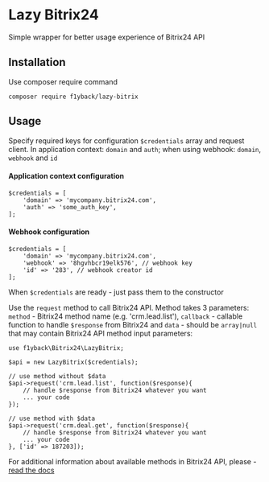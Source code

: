 # Lazy Bitrix24
Simple wrapper for better usage experience of Bitrix24 API

## Installation
Use composer require command

`composer require f1yback/lazy-bitrix`

## Usage

Specify required keys for configuration `$credentials` array and request client.
In application context: `domain` and `auth`; when using webhook: `domain`, `webhook` and `id`

#### Application context configuration
```
$credentials = [
    'domain' => 'mycompany.bitrix24.com',
    'auth' => 'some_auth_key', 
]; 
```

#### Webhook configuration
```   
$credentials = [
    'domain' => 'mycompany.bitrix24.com',
    'webhook' => '8hgvhbcr19elk576', // webhook key
    'id' => '283', // webhook creator id
]; 
```

When `$credentials` are ready - just pass them to the constructor

Use the `request` method to call Bitrix24 API. Method takes 3 parameters: `method` - Bitrix24 method name (e.g. 'crm.lead.list'), `callback` - callable function to handle `$response` from Bitrix24 and `data` - should be `array|null` that may contain Bitrix24 API method input parameters:  
```
use f1yback\Bitrix24\LazyBitrix;

$api = new LazyBitrix($credentials);

// use method without $data
$api->request('crm.lead.list', function($response){
    // handle $response from Bitrix24 whatever you want
    ... your code
});

// use method with $data
$api->request('crm.deal.get', function($response){
    // handle $response from Bitrix24 whatever you want
    ... your code
}, ['id' => 187203]);
```

For additional information about available methods in Bitrix24 API, please - [read the docs](https://training.bitrix24.com/rest_help/)